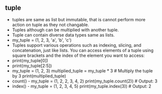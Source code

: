 ## tuple 
- tuples are same as list but immutable, that is cannot perform more action on tuple as they not changable.
- Tuples although can be multiplied with another tuple.
- Tuple can contain diverse data types same as lists.
- my_tuple = (1, 2, 3, 'a', 'b', 'c')
- Tuples support various operations such as indexing, slicing, and concatenation, just like lists. You can access      elements  of a tuple using square brackets and the index of the element you want to access:
- print(my_tuple[0])
- print(my_tuple[2:5])
- my_tuple = (1, 2, 3)
multiplied_tuple = my_tuple * 3  # Multiply the tuple by 3
print(multiplied_tuple)
- count() - my_tuple = (1, 2, 2, 3, 4, 2)
print(my_tuple.count(2))  # Output: 3
- index() - my_tuple = (1, 2, 3, 4, 5)
print(my_tuple.index(3))  # Output: 2

